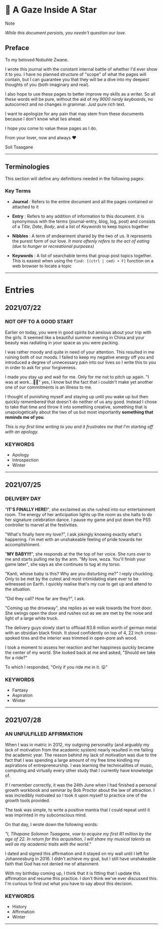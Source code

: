 # 🔭 A Gaze Inside A Star

> [!NOTE]
> *While this document persists, you needn't question our love.*

## Preface

To my beloved Nobuhle Zwane.

I wrote this journal with the constant internal battle of whether I'd ever show it to you. I have no planned structure of "scope" of what the pages will contain, but I can guarantee you that they will be a dive into my deepest thoughts of you (both imaginary and real).

I also hope to use these pages to better improve my skills as a writer. So all these words will be pure, without the aid of my *9000 nerdy keyboards*, no autocorrect and no changes in grammar. Just pure rich text.

I want to apologize for any pain that may stem from these documents because I don't know what lies ahead.

I hope you come to value these pages as I do.

From your lover, now and always ❤

Soli Tsaagane

---

## Terminologies

This section will define any definitions needed in the following pages:

### Key Terms

- **Journal**
: Refers to the entire document and all the pages contained or attached to it

- **Entry**
: Refers to any addition of information to this document. it is synonymous with the terms (journal-entry, blog, log, post) and consists of a *Title*, *Date*, *Body*, and a list of *Keywords* to keep topics together

- **Nibbles**
: A term of endearment shared by the two of us. It represents the purest form of our love. *It more oftenly refers to the act of eating (due to hunger or recreational purposes)*

- **Keywords**
: A list of searchable terms that group post topics together. This is easiest when using the `find: [(ctrl | cmd) + F]` function on a web browser to locate a topic

---

# Entries

## 2021/07/22

### NOT OFF TO A GOOD START

Earlier on today, you were in good spirits but anxious about your trip with the girls. It seemed like a beautiful summer evening in China and your beauty was radiating in your space as you were packing.

I was rather moody and quite in need of your attention. This resulted in me ruining both of our moods. I failed to keep my negative energy off you and introduced a degree of unnecessary pain into our lives so I write this to you in order to ask for your forgiveness.

I made you stay up and wait for me. Only for me not to pitch up again. "I was at work...🤷‍♂️" yes, I know but the fact that i couldn't make yet another one of our commitments is an illness to me. 

I thought of punishing myself and staying up until you wake up but then quickly remembered that doesn't do neither of us any good. Instead I chose to take that time and throw it into something creative, something that is unapologetically about the two of us but most importantly **something that reminds me of you**.

*This is my first time writing to you and it frustrates me that I'm starting off with an apology.*

### KEYWORDS
- Apology
- Introspection
- Winter

---

## 2021/07/25

### DELIVERY DAY

"**IT'S FINALLY HERE!**", she exclaimed as she rushed into our entertainment room. The energy of her anticipation lights up the room as she halts to do her signature celebration dance. I pause my game and put down the PS5 controller to marvel at the festivities.

"What's finally here my love?", I ask jokingly knowing exactly what's happening. I'm met with an unshakeable feeling of pride towards her accomplishiment.

"**MY BABY!!!**", she responds at the the top of her voice. She runs over to me and starts pulling me by the arm. "My love, woza. You'll finish your game later", she says as  she continues to tug at my torso.

"Kanti, whose baby is this? Why are you disturbing me?" I reply chuckling. Only to be met by the cutest and most intimidating stare ever to be witnessed on Earth. I quickly realise that's my cue to get up and attend to the situation.

"Did they call? How far are they?", I ask.

"Coming up the driveway", she replies as we walk towards the front door. She swings open the door and rushes out as we are met by the noise and light of a large white truck.

The delivery guys slowly start to offload R3.8 million worth of german metal with an obsidian black finish. It stood confidently on top of 4, 22 inch cross-spoked tires and the interior was trimmed in open-pore ash wood.

I took a moment to assess her reaction and her happiness quickly became the center of my world. She looked back at me and asked, "Should we take for a ride?"

To which I responded, "Only if you ride me in it. 😜"

### KEYWORDS
- Fantasy
- Aspiration
- Winter

---

## 2021/07/28

### AN UNFULFILLED AFFIRMATION

When I was in matric in 2012, my outgoing personality (and arguably my lack of motivation from the academic system) nearly resulted in me failing the academic year. The reason behind my lack of motivation was due to the fact that I was spending a large amount of my free time kindling my aspirations of entrepreneurship. I was learning the technicalities of music, computing and virtually every other study that I currently have knowledge of.

If I remember correctly, it was the 24th June when I had finished a personal growth workbook and seminar by Bob Proctor about the law of attraction. I was incredibly motivated so I took it upon myself to practice one of the growth tools provided. 

The task was simple, to write a positive mantra that I could repeat until it was imprinted in my subconscious mind.

On that day, I wrote down the following words:

*"I, Tlhapane Solomon Tsaagane, vow to acquire my first R1 million by the age of 22. In return for this acquisition, I will share my musical talents as well as my academic traits with the world."*

I dated and signed this affirmation and it stayed on my wall until I left for Johannesburg in 2016. I didn't achieve my goal, but I still have unshakeable faith that God has not denied me of attainment.

With my birthday coming up, I think that it is fitting that I update this affirmation and resume this practice. I don't think we've ever discussed this. I'm curious to find out what you have to say about this decision.

### KEYWORDS
- History
- Affirmation
- Winter

---
